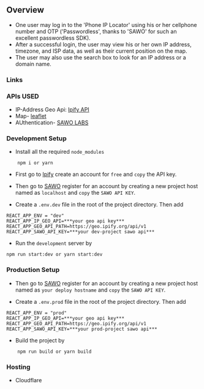 ## Overview

- One user may log in to the 'Phone IP Locator' using his or her cellphone number and OTP ('Passwordless', thanks to 'SAWO' for such an excellent passwordless SDK).
- After a successful login, the user may view his or her own IP address, timezone, and ISP data, as well as their current position on the map.
- The user may also use the search box to look for an IP address or a domain name.

### Links


<!-- - Live Site URL: [Netlify]() -->

### APIs USED

- IP-Address Geo Api: [Ipify API](https://geo.ipify.org/)
- Map- [leaflet](https://leafletjs.com/)
- AUthentication- [SAWO LABS](https://sawolabs.com/)

### Development Setup

- Install all the required `node_modules`

```
    npm i or yarn
```

- First go to [Ipify](https://geo.ipify.org/) create an account for `free` and `copy` the API key.
- Then go to [SAWO](https://sawolabs.com/) register for an account by creating a new project host named as `localhost` and `copy` the `SAWO API KEY`.

- Create a `.env.dev` file in the root of the project directory. Then add

```
REACT_APP_ENV = "dev"
REACT_APP_IP_GEO_API=***your geo api key***
REACT_APP_GEO_API_PATH=https://geo.ipify.org/api/v1
REACT_APP_SAWO_API_KEY=***your dev-project sawo api***

```

- Run the `development` server by

```
npm run start:dev or yarn start:dev
```

### Production Setup

- Then go to [SAWO](https://sawolabs.com/) register for an account by creating a new project host named as `your deploy hostname` and `copy` the `SAWO API KEY`.

- Create a `.env.prod` file in the root of the project directory. Then add

```
REACT_APP_ENV = "prod"
REACT_APP_IP_GEO_API=***your geo api key***
REACT_APP_GEO_API_PATH=https://geo.ipify.org/api/v1
REACT_APP_SAWO_API_KEY=***your prod-project sawo api***

```

- Build the project by

```
    npm run build or yarn build
```

### Hosting

- Cloudflare
